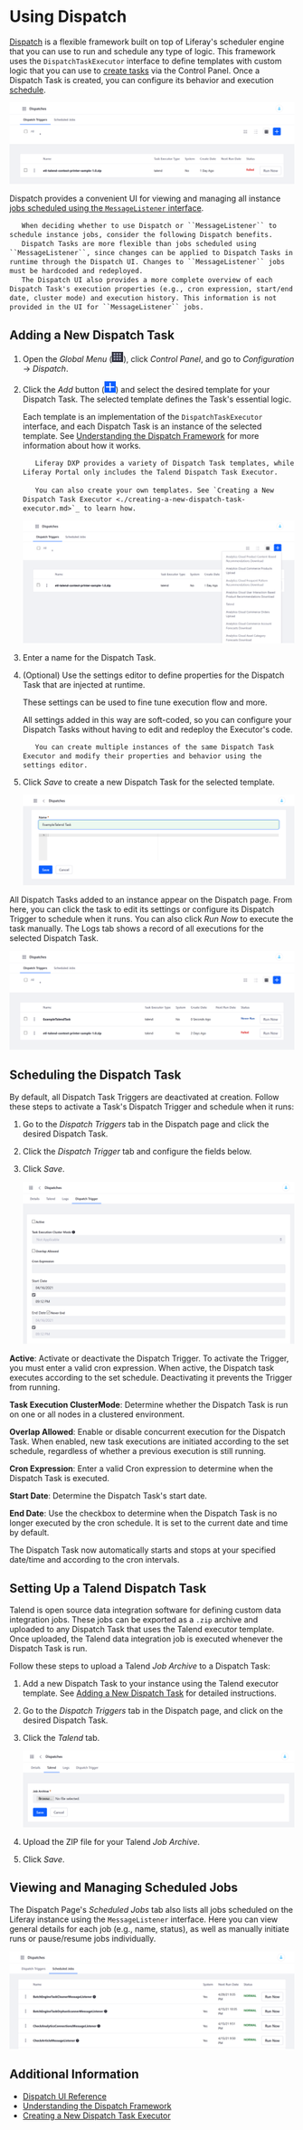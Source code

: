 # Using Dispatch

[Dispatch](https://github.com/liferay/liferay-portal/tree/master/modules/apps/dispatch) is a flexible framework built on top of Liferay's scheduler engine that you can use to run and schedule any type of logic. This framework uses the `DispatchTaskExecutor` interface to define templates with custom logic that you can use to [create tasks](#adding-a-new-dispatch-task) via the Control Panel. Once a Dispatch Task is created, you can configure its behavior and execution [schedule](#scheduling-the-dispatch-task).

![Add and manage Dispatch Tasks via the Dispatch page.](./using-dispatch/images/01.png)

Dispatch provides a convenient UI for viewing and managing all instance [jobs scheduled using the `MessageListener` interface](#viewing-and-managing-scheduled-jobs).

```note::
   When deciding whether to use Dispatch or ``MessageListener`` to schedule instance jobs, consider the following Dispatch benefits.
   Dispatch Tasks are more flexible than jobs scheduled using ``MessageListener``, since changes can be applied to Dispatch Tasks in runtime through the Dispatch UI. Changes to ``MessageListener`` jobs must be hardcoded and redeployed. 
   The Dispatch UI also provides a more complete overview of each Dispatch Task's execution properties (e.g., cron expression, start/end date, cluster mode) and execution history. This information is not provided in the UI for ``MessageListener`` jobs.
```

## Adding a New Dispatch Task

1. Open the *Global Menu* (![Global Menu](../../../images/icon-applications-menu.png)), click *Control Panel*, and go to *Configuration* &rarr; *Dispatch*.

1. Click the *Add* button (![Add Button](../../../images/icon-add.png)) and select the desired template for your Dispatch Task. The selected template defines the Task's essential logic.

   Each template is an implementation of the `DispatchTaskExecutor` interface, and each Dispatch Task is an instance of the selected template. See [Understanding the Dispatch Framework](./understanding-the-dispatch-framework.md) for more information about how it works.

   ```note::
      Liferay DXP provides a variety of Dispatch Task templates, while Liferay Portal only includes the Talend Dispatch Task Executor.
      
      You can also create your own templates. See `Creating a New Dispatch Task Executor <./creating-a-new-dispatch-task-executor.md>`_ to learn how.
   ```

   ![Click the Add button and select a Dispatch Task Executor template for your Dispatch Task.](./using-dispatch/images/02.png)

1. Enter a name for the Dispatch Task.

1. (Optional) Use the settings editor to define properties for the Dispatch Task that are injected at runtime.

   These settings can be used to fine tune execution flow and more.

   All settings added in this way are soft-coded, so you can configure your Dispatch Tasks without having to edit and redeploy the Executor's code.

   ```tip::
      You can create multiple instances of the same Dispatch Task Executor and modify their properties and behavior using the settings editor.
   ```

1. Click *Save* to create a new Dispatch Task for the selected template.

   ![Enter a name and optionally use the settings editor to define properties for the Dispatch Task.](./using-dispatch/images/03.png)

All Dispatch Tasks added to an instance appear on the Dispatch page. From here, you can click the task to edit its settings or configure its Dispatch Trigger to schedule when it runs. You can also click *Run Now* to execute the task manually. The Logs tab shows a record of all executions for the selected Dispatch Task.

![View, manage, and configure all instance Dispatch Tasks from the Dispatch page.](./using-dispatch/images/04.png)

## Scheduling the Dispatch Task

By default, all Dispatch Task Triggers are deactivated at creation. Follow these steps to activate a Task's Dispatch Trigger and schedule when it runs:

1. Go to the *Dispatch Triggers* tab in the Dispatch page and click the desired Dispatch Task.

1. Click the *Dispatch Trigger* tab and configure the fields below.

1. Click *Save*.

   ![Schedule when the Dispatch Task runs.](./using-dispatch/images/05.png)

**Active**: Activate or deactivate the Dispatch Trigger. To activate the Trigger, you must enter a valid cron expression. When active, the Dispatch task executes according to the set schedule. Deactivating it prevents the Trigger from running.

**Task Execution ClusterMode**: Determine whether the Dispatch Task is run on one or all nodes in a clustered environment.

**Overlap Allowed**: Enable or disable  concurrent execution for the Dispatch Task. When enabled, new task executions are initiated according to the set schedule, regardless of whether a previous execution is still running.

**Cron Expression**: Enter a valid Cron expression to determine when the Dispatch Task is executed.

**Start Date**: Determine the Dispatch Task's start date.

**End Date**: Use the checkbox to determine when the Dispatch Task is no longer executed by the cron schedule. It is set to the current date and time by default.

The Dispatch Task now automatically starts and stops at your specified date/time and according to the cron intervals.

## Setting Up a Talend Dispatch Task

Talend is open source data integration software for defining custom data integration jobs. These jobs can be exported as a `.zip` archive and uploaded to any Dispatch Task that uses the Talend executor template. Once uploaded, the Talend data integration job is executed whenever the Dispatch Task is run.

Follow these steps to upload a Talend *Job Archive* to a Dispatch Task:

1. Add a new Dispatch Task to your instance using the Talend executor template. See [Adding a New Dispatch Task](#adding-a-new-dispatch-task) for detailed instructions.

1. Go to the *Dispatch Triggers* tab in the Dispatch page, and click on the desired Dispatch Task.

1. Click the *Talend* tab.

   ![Click the Talend tab, and upload your Talend Job Archive](./using-dispatch/images/06.png)

1. Upload the ZIP file for your Talend *Job Archive*.

1. Click *Save*.

## Viewing and Managing Scheduled Jobs

The Dispatch Page's *Scheduled Jobs* tab also lists all jobs scheduled on the Liferay instance using the `MessageListener` interface. Here you can view general details for each job (e.g., name, status), as well as manually initiate runs or pause/resume jobs individually.

![View all jobs scheduled using the MessageListener interface.](./using-dispatch/images/07.png)

## Additional Information

* [Dispatch UI Reference](./dispatch-ui-reference.md)
* [Understanding the Dispatch Framework](./understanding-the-dispatch-framework.md)
* [Creating a New Dispatch Task Executor](./creating-a-new-dispatch-task-executor.md)
